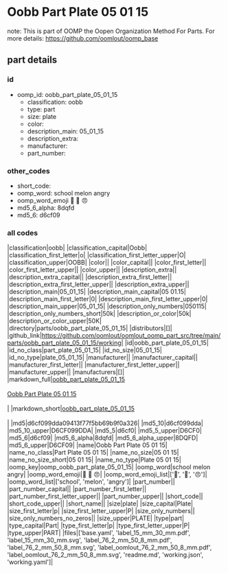 # Oobb Part Plate 05 01 15  

note: This is part of OOMP the Oopen Organization Method For Parts. For more details: https://github.com/oomlout/oomp_base

##  part details





### id
* oomp_id: oobb_part_plate_05_01_15
  * classification: oobb
  * type: part
  * size: plate
  * color: 
  * description_main: 05_01_15
  * description_extra: 
  * manufacturer: 
  * part_number: 

### other_codes
* short_code: 
* oomp_word: school melon angry
* oomp_word_emoji :school: :melon: :angry:
* md5_6_alpha: 8dqfd
* md5_6: d6cf09

### all codes 
|classification|oobb|
|classification_capital|Oobb|
|classification_first_letter|o|
|classification_first_letter_upper|O|
|classification_upper|OOBB|
|color||
|color_capital||
|color_first_letter||
|color_first_letter_upper||
|color_upper||
|description_extra||
|description_extra_capital||
|description_extra_first_letter||
|description_extra_first_letter_upper||
|description_extra_upper||
|description_main|05_01_15|
|description_main_capital|05 01.15|
|description_main_first_letter|0|
|description_main_first_letter_upper|0|
|description_main_upper|05_01_15|
|description_only_numbers|050115|
|description_only_numbers_short|50k|
|description_or_color|50k|
|description_or_color_upper|50K|
|directory|parts/oobb_part_plate_05_01_15|
|distributors|[]|
|github_link|https://github.com/oomlout/oomlout_oomp_part_src/tree/main/parts/oobb_part_plate_05_01_15/working|
|id|oobb_part_plate_05_01_15|
|id_no_class|part_plate_05_01_15|
|id_no_size|05_01_15|
|id_no_type|plate_05_01_15|
|manufacturer||
|manufacturer_capital||
|manufacturer_first_letter||
|manufacturer_first_letter_upper||
|manufacturer_upper||
|manufacturers|[]|
|markdown_full|[oobb_part_plate_05_01_15](https://github.com/oomlout/oomlout_oomp_part_src/tree/main/parts/oobb_part_plate_05_01_15/working)<br>[](https://github.com/oomlout/oomlout_oomp_part_src/tree/main/parts/oobb_part_plate_05_01_15/working)<br>[Oobb Part Plate 05 01 15](https://github.com/oomlout/oomlout_oomp_part_src/tree/main/parts/oobb_part_plate_05_01_15/working)<br><br>|
|markdown_short|[oobb_part_plate_05_01_15](https://github.com/oomlout/oomlout_oomp_part_src/tree/main/parts/oobb_part_plate_05_01_15/working)<br><br>|
|md5|d6cf099dda09413f77f5bb69b9f0a326|
|md5_10|d6cf099dda|
|md5_10_upper|D6CF099DDA|
|md5_5|d6cf0|
|md5_5_upper|D6CF0|
|md5_6|d6cf09|
|md5_6_alpha|8dqfd|
|md5_6_alpha_upper|8DQFD|
|md5_6_upper|D6CF09|
|name|Oobb Part Plate 05 01 15|
|name_no_class|Part Plate 05 01 15|
|name_no_size|05 01 15|
|name_no_size_short|05 01 15|
|name_no_type|Plate 05 01 15|
|oomp_key|oomp_oobb_part_plate_05_01_15|
|oomp_word|school melon angry|
|oomp_word_emoji|:school: :melon: :angry:|
|oomp_word_emoji_list|[':school:', ':melon:', ':angry:']|
|oomp_word_list|['school', 'melon', 'angry']|
|part_number||
|part_number_capital||
|part_number_first_letter||
|part_number_first_letter_upper||
|part_number_upper||
|short_code||
|short_code_upper||
|short_name||
|size|plate|
|size_capital|Plate|
|size_first_letter|p|
|size_first_letter_upper|P|
|size_only_numbers||
|size_only_numbers_no_zeros||
|size_upper|PLATE|
|type|part|
|type_capital|Part|
|type_first_letter|p|
|type_first_letter_upper|P|
|type_upper|PART|
|files|['base.yaml', 'label_15_mm_30_mm.pdf', 'label_15_mm_30_mm.svg', 'label_76_2_mm_50_8_mm.pdf', 'label_76_2_mm_50_8_mm.svg', 'label_oomlout_76_2_mm_50_8_mm.pdf', 'label_oomlout_76_2_mm_50_8_mm.svg', 'readme.md', 'working.json', 'working.yaml']|
